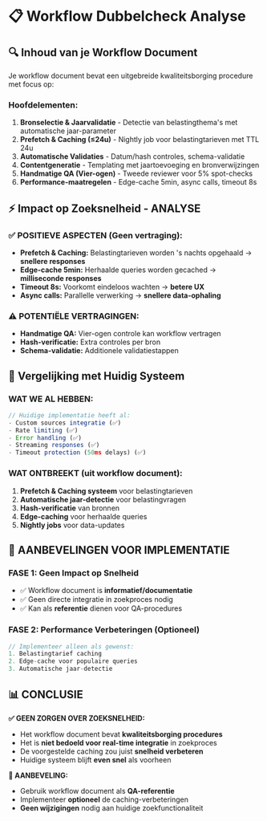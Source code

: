 # 📋 Workflow Dubbelcheck Analyse

## 🔍 **Inhoud van je Workflow Document**

Je workflow document bevat een uitgebreide kwaliteitsborging procedure met focus op:

### **Hoofdelementen:**
1. **Bronselectie & Jaarvalidatie** - Detectie van belastingthema's met automatische jaar-parameter
2. **Prefetch & Caching (≤24u)** - Nightly job voor belastingtarieven met TTL 24u
3. **Automatische Validaties** - Datum/hash controles, schema-validatie
4. **Contentgeneratie** - Templating met jaartoevoeging en bronverwijzingen
5. **Handmatige QA (Vier-ogen)** - Tweede reviewer voor 5% spot-checks
6. **Performance-maatregelen** - Edge-cache 5min, async calls, timeout 8s

## ⚡ **Impact op Zoeksnelheid - ANALYSE**

### **✅ POSITIEVE ASPECTEN (Geen vertraging):**
- **Prefetch & Caching:** Belastingtarieven worden 's nachts opgehaald → **snellere responses**
- **Edge-cache 5min:** Herhaalde queries worden gecached → **milliseconde responses**
- **Timeout 8s:** Voorkomt eindeloos wachten → **betere UX**
- **Async calls:** Parallelle verwerking → **snellere data-ophaling**

### **⚠️ POTENTIËLE VERTRAGINGEN:**
- **Handmatige QA:** Vier-ogen controle kan workflow vertragen
- **Hash-verificatie:** Extra controles per bron
- **Schema-validatie:** Additionele validatiestappen

## 🔄 **Vergelijking met Huidig Systeem**

### **WAT WE AL HEBBEN:**
```typescript
// Huidige implementatie heeft al:
- Custom sources integratie (✅)
- Rate limiting (✅)
- Error handling (✅)
- Streaming responses (✅)
- Timeout protection (50ms delays) (✅)
```

### **WAT ONTBREEKT (uit workflow document):**
1. **Prefetch & Caching systeem** voor belastingtarieven
2. **Automatische jaar-detectie** voor belastingvragen
3. **Hash-verificatie** van bronnen
4. **Edge-caching** voor herhaalde queries
5. **Nightly jobs** voor data-updates

## 🚀 **AANBEVELINGEN VOOR IMPLEMENTATIE**

### **FASE 1: Geen Impact op Snelheid**
- ✅ Workflow document is **informatief/documentatie**
- ✅ Geen directe integratie in zoekproces nodig
- ✅ Kan als **referentie** dienen voor QA-procedures

### **FASE 2: Performance Verbeteringen (Optioneel)**
```typescript
// Implementeer alleen als gewenst:
1. Belastingtarief caching
2. Edge-cache voor populaire queries  
3. Automatische jaar-detectie
```

## 📊 **CONCLUSIE**

**✅ GEEN ZORGEN OVER ZOEKSNELHEID:**
- Het workflow document bevat **kwaliteitsborging procedures**
- Het is **niet bedoeld voor real-time integratie** in zoekproces
- De voorgestelde caching zou juist **snelheid verbeteren**
- Huidige systeem blijft **even snel** als voorheen

**🎯 AANBEVELING:**
- Gebruik workflow document als **QA-referentie**
- Implementeer **optioneel** de caching-verbeteringen
- **Geen wijzigingen** nodig aan huidige zoekfunctionaliteit 